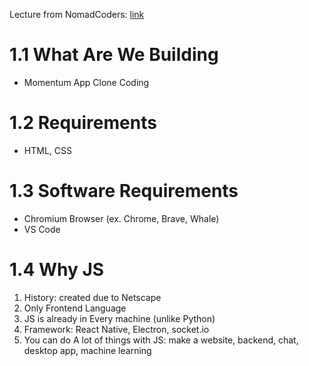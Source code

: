 Lecture from NomadCoders: [link](https://nomadcoders.co/javascript-for-beginners)

# 1.1 What Are We Building
* Momentum App Clone Coding

# 1.2 Requirements
* HTML, CSS

# 1.3 Software Requirements
* Chromium Browser (ex. Chrome, Brave, Whale)
* VS Code

# 1.4 Why JS
1. History: created due to Netscape
2. Only Frontend Language
3. JS is already in Every machine (unlike Python)
4. Framework: React Native, Electron, socket.io
5. You can do A lot of things with JS: make a website, backend, chat, desktop app, machine learning